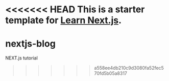 <<<<<<< HEAD
This is a starter template for [Learn Next.js](https://nextjs.org/learn).
=======
# nextjs-blog
NEXT.js tutorial
>>>>>>> a558ee4db210c9d3080fa52fec570fd5b05a8317

